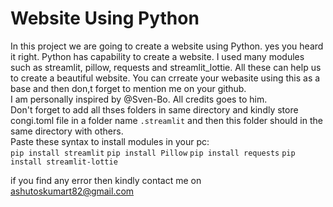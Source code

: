 # Website Using Python
In this project we are going to create a website using Python. yes you heard it right. Python has capability to create a website.
I used many modules such as streamlit, pillow, requests and streamlit_lottie. All these can help us to create a beautiful website. You can crreate your webasite using this as a base and then don,t forget to mention me on your github.  
I am personally inspired by @Sven-Bo. All credits goes to him.  
Don't forget to add all thses folders in same directory and kindly store congi.toml file in a folder name ```.streamlit``` and then this folder should in the same directory with others.  
Paste these syntax to install modules in your pc:  
```pip install streamlit```
```pip install Pillow```
```pip install requests```
```pip install streamlit-lottie```

if you find any error then kindly contact me on ashutoskumart82@gmail.com
